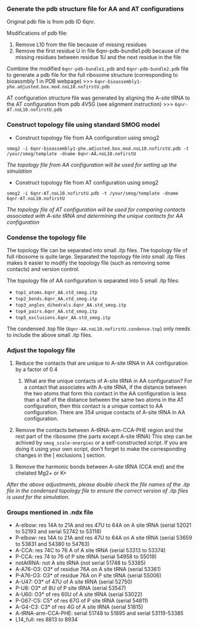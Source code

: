 ### Generate the pdb structure file for AA and AT configurations

Original pdb file is from pdb ID 6qnr. 

Modifications of pdb file: 
  1. Remove L10 from the file because of missing residues 
  2. Remove the first residue U in file 6qnr-pdb-bundle1.pdb because of the missing residues between residue 1U and the next residue in the file 

Combine the modified `6qnr-pdb-bundle1.pdb` and `6qnr-pdb-bundle2.pdb` file to generate a pdb file for the full ribosome structure (corresponding to bioassmbly 1 in PDB webpage) >>> 	`6qnr-bioassembly1-phe.adjusted.box.mod.noL10.nofirstU.pdb`

AT configuration structure file was generated by aligning the A-site tRNA to the AT configuration from pdb 4V5G (see alignment instruction)  >>> `6qnr-AT.noL10.nofirstU.pdb`

### Construct topology file using standard SMOG model
    
- Construct topology file from AA configuration using smog2
``` 
smog2 -i 6qnr-bioassembly1-phe.adjusted.box.mod.noL10.nofirstU.pdb -t /your/smog/template -dname 6qnr-AA.noL10.nofirstU
```
*The topology file from AA configuration will be used for setting up the simulation*

- Construct topology file from AT configuration using smog2
```
smog2 -i 6qnr-AT.noL10.nofirstU.pdb -t /your/smog/template -dname 6qnr-AT.noL10.nofirstU
```
*The topology file of AT configuration will be used for comparing contacts associated with A-site tRNA and determining the unique contacts for AA configuration*

### Condense the topology file

The topology file can be separated into small .itp files. The topology file of full ribosome is quite large. Separated the topology file into small .itp files makes it easier to modify the topology file (such as removing some contacts) and version control.

The topology file of AA configuration is separated into 5 small .itp files:
- `top1_atoms.6qnr_AA.std_smog.itp`
- `top2_bonds.6qnr_AA.std_smog.itp`
- `top3_angles_dihedrals.6qnr_AA.std_smog.itp`
- `top4_pairs.6qnr_AA.std_smog.itp`
- `top5_exclusions.6qnr_AA.std_smog.itp`

The condensed .top file (`6qnr-AA.noL10.nofirstU.condense.top`) only needs to include the above small .itp files. 

### Adjust the topology file

1. Reduce the contacts that are unique to A-site tRNA in AA configuration by a factor of 0.4
    1. What are the unique contacts of A-site tRNA in AA configuration?
        For a contact that associates with A-site tRNA, if the distance between the two atoms that form this contact in the AA configuration is less than a half of the distance between the same two atoms in the AT configuration, then this contact is a unique contact to AA configuration. There are 354 unique contacts of A-site tRNA in AA configuration.
        
2. Remove the contacts between A-tRNA-arm-CCA-PHE region and the rest part of the ribosome (the parts except A-site tRNA)
This step can be achived by `smog_scale-energies` or a self-constructed script. If you are doing it using your own script, don't forget to make the corresponding changes in the [ exclusions ] section.

3. Remove the harmonic bonds between A-site tRNA (CCA end) and the chelated Mg2+ or K+

*After the above adjustments, please double check the file names of the .itp file in the condensed topology file to ensure the correct version of .itp files is used for the simulation.*

### Groups mentioned in .ndx file

- A-elbow: res 14A to 21A and res 47U to 64A on A site tRNA (serial 52021 to 52193 and serial 52742 to 53118)
- P-elbow: res 14A to 21A and res 47U to 64A on A site tRNA (serial 53659 to 53831 and 54380 to 54763)
- A-CCA: res 74C to 76 A of A site tRNA (serial 53313 to 53374)
- P-CCA: res 74 to 76 of P site tRNA (serial 54958 to 55019)
- notAtRNA: not A site tRNA (not serial 51748 to 53385)
- A-A76-O3: O3* of residue 76A on A site tRNA (serial 53361)
- P-A76-O3: O3* of residue 76A on P site tRNA (serial 55006)
- A-U47: O3* of 47U of A site tRNA (serial 52750)
- P-U8: O3* of 8U of P site tRNA (serial 53547)
- A-U60: O3* of res 60U of A site tRNA (serial 53022)
- P-G67-C5: C5* of res 67G of P site tRNA (serial 54811)
- A-G4-C3: C3* of res 4G of A site tRNA (serial 51815)
- A-tRNA-arm-CCA-PHE: serial 51748 to 51895 and serial 53119-53385
- L14_full: res 8813 to 8934


